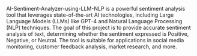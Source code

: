 AI-Sentiment-Analyzer-using-LLM-NLP is a powerful sentiment analysis tool that leverages state-of-the-art AI technologies, including Large Language Models (LLMs) like GPT-4 and Natural Language Processing (NLP) techniques. The goal of this project is to provide accurate sentiment analysis of text, determining whether the sentiment expressed is Positive, Negative, or Neutral. The tool is suitable for applications in social media monitoring, customer feedback analysis, market research, and more.
